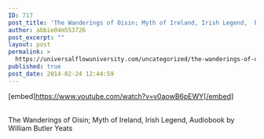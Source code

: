 ```yaml
---
ID: 717
post_title: 'The Wanderings of Oisin; Myth of Ireland, Irish Legend,  by William Butler Yeats'
author: abbie04m553726
post_excerpt: ""
layout: post
permalink: >
  https://universalflowuniversity.com/uncategorized/the-wanderings-of-oisin-myth-of-ireland-irish-legend-by-william-butler-yeats/
published: true
post_date: 2014-02-24 12:44:59
---
```

[embed]https://www.youtube.com/watch?v=v0aowB6pEWY[/embed]</br></br>
<p>The Wanderings of Oisin; Myth of Ireland, Irish Legend, Audiobook by William Butler Yeats</p>